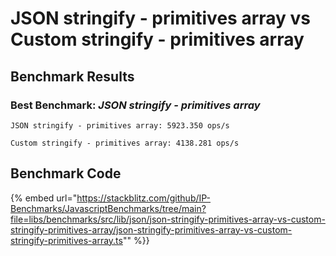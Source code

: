 # JSON stringify - primitives array vs Custom stringify - primitives array

## Benchmark Results

### Best Benchmark: _JSON stringify - primitives array_

```
JSON stringify - primitives array: 5923.350 ops/s
```

```
Custom stringify - primitives array: 4138.281 ops/s
```

## Benchmark Code

{% embed url="https://stackblitz.com/github/IP-Benchmarks/JavascriptBenchmarks/tree/main?file=libs/benchmarks/src/lib/json/json-stringify-primitives-array-vs-custom-stringify-primitives-array/json-stringify-primitives-array-vs-custom-stringify-primitives-array.ts"" %}}
